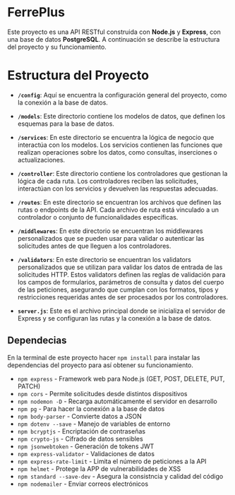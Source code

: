 # FerrePlus

Este proyecto es una API RESTful construida con **Node.js** y **Express**, con una base de datos **PostgreSQL**. A continuación se describe la estructura del proyecto y su funcionamiento.

# Estructura del Proyecto

- **`/config`**: Aquí se encuentra la configuración general del proyecto, como la conexión a la base de datos.

- **`/models`**: Este directorio contiene los modelos de datos, que definen los esquemas para la base de datos.

- **`/services`**: En este directorio se encuentra la lógica de negocio que interactúa con los modelos. Los servicios contienen las funciones que realizan operaciones sobre los datos, como consultas, inserciones o actualizaciones.

- **`/controller`**: Este directorio contiene los controladores que gestionan la lógica de cada ruta. Los controladores reciben las solicitudes, interactúan con los servicios y devuelven las respuestas adecuadas.

- **`/routes`**: En este directorio se encuentran los archivos que definen las rutas o endpoints de la API. Cada archivo de ruta está vinculado a un controlador o conjunto de funcionalidades específicas.

- **`/middlewares`**: En este directorio se encuentran los middlewares personalizados que se pueden usar para validar o autenticar las solicitudes antes de que lleguen a los controladores.

- **`/validators`**: En este directorio se encuentran los validators personalizados que se utilizan para validar los datos de entrada de las solicitudes HTTP. Estos validators definen las reglas de validación para los campos de formularios, parámetros de consulta y datos del cuerpo de las peticiones, asegurando que cumplan con los formatos, tipos y restricciones requeridas antes de ser procesados por los controladores.

- **`server.js`**: Este es el archivo principal donde se inicializa el servidor de Express y se configuran las rutas y la conexión a la base de datos.

## Dependecias

En la terminal de este proyecto hacer `npm install` para instalar las dependencias del proyecto para así obtener su funcionamiento.

- `npm express` - Framework web para Node.js (GET, POST, DELETE, PUT, PATCH)
- `npm cors` - Permite solicitudes desde distintos dispositivos
- `npm nodemon -D` - Recarga automáticamente el servidor en desarrollo
- `npm pg` - Para hacer la conexión a la base de datos
- `npm body-parser` - Convierte datos a JSON
- `npm dotenv --save` - Manejo de variables de entorno
- `npm bcryptjs` - Encriptación de contraseñas
- `npm crypto-js` - Cifrado de datos sensibles
- `npm jsonwebtoken` - Generación de tokens JWT
- `npm express-validator` - Validaciones de datos
- `npm express-rate-limit` - Limita el número de peticiones a la API
- `npm helmet` - Protege la APP de vulnerabilidades de XSS
- `npm standard --save-dev` - Asegura la consistncia y calidad del código
- `npm nodemailer` - Enviar correos electrónicos
